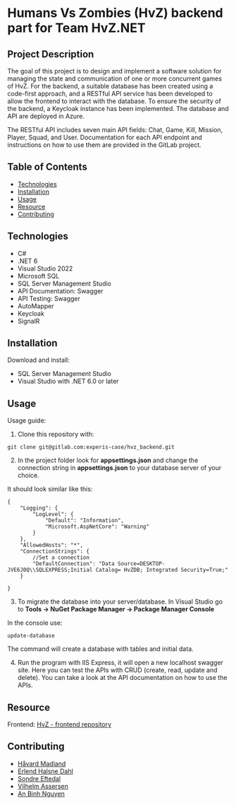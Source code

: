 # Humans Vs Zombies (HvZ) backend part for Team HvZ.NET 


## Project Description
The goal of this project is to design and implement a software solution for managing the state and communication of one or more concurrent games of HvZ. For the backend, a suitable database has been created using a code-first approach, and a RESTful API service has been developed to allow the frontend to interact with the database. To ensure the security of the backend, a Keycloak instance has been implemented. The database and API are deployed in Azure.

The RESTful API includes seven main API fields: Chat, Game, Kill, Mission, Player, Squad, and User. Documentation for each API endpoint and instructions on how to use them are provided in the GitLab project.
## Table of Contents

- [Technologies](#technologies)
- [Installation](#installation)
- [Usage](#usage)
- [Resource](#resource)
- [Contributing](#contributing)

## Technologies
* C#
* .NET 6
* Visual Studio 2022
* Microsoft SQL
* SQL Server Management Studio
* API Documentation: Swagger
* API Testing: Swagger
* AutoMapper
* Keycloak
* SignalR

## Installation

Download and install:
* SQL Server Management Studio
* Visual Studio with .NET 6.0 or later

## Usage
Usage guide:

1. Clone this repository with: 
```
git clone git@gitlab.com:experis-case/hvz_backend.git
```

2. In the project folder look for **appsettings.json** and change the connection string in **appsettings.json** to your database server of your choice.

It should look similar like this: 
```
{
    "Logging": {
        "LogLevel": {
            "Default": "Information",
            "Microsoft.AspNetCore": "Warning"
        }
    },
    "AllowedHosts": "*",
    "ConnectionStrings": {
        //Set a connection
        "DefaultConnection": "Data Source=DESKTOP-JVE6J0Q\\SQLEXPRESS;Initial Catalog= HvZDB; Integrated Security=True;"
    }

}
```
3. To migrate the database into your server/database. In Visual Studio go to **Tools -> NuGet Package Manager -> Package Manager Console**

In the console use:

```
update-database
```
The command will create a database with tables and initial data.

4. Run the program with IIS Express, it will open a new localhost swagger site.
Here you can test the APIs with CRUD (create, read, update and delete).
You can take a look at the API documentation on how to use the APIs.

## Resource
Frontend: [HvZ - frontend repository](https://gitlab.com/experis-case/hvz-frontend)


## Contributing

* [Håvard Madland](https://gitlab.com/havardmad/ "Håvard gitlab")
* [Erlend Halsne Dahl](https://gitlab.com/Erlend-Halsne-Dahl "Erlend gitlab")
* [Sondre Eftedal](https://gitlab.com/SondreEftedal "Sondre gitlab")
* [Vilhelm Assersen](https://gitlab.com/Vilhelm-Assersen "Vilhelm gitlab")
* [An Binh Nguyen](https://gitlab.com/anbinhnguy/ "An gitlab")
